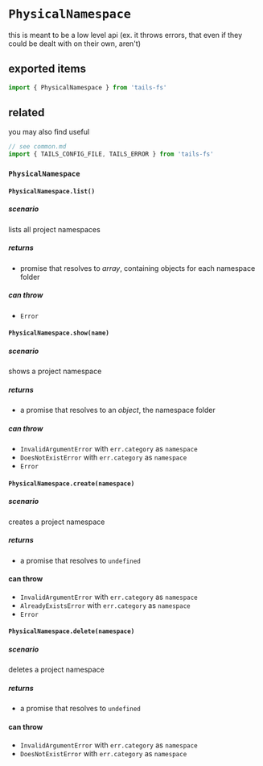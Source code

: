 # `PhysicalNamespace`

this is meant to be a low level api (ex. it throws errors, that even if they could be dealt with on their own, aren't)

## exported items

```js
import { PhysicalNamespace } from 'tails-fs'
```

## related

you may also find useful

```js
// see common.md
import { TAILS_CONFIG_FILE, TAILS_ERROR } from 'tails-fs'
```

### `PhysicalNamespace`

#### `PhysicalNamespace.list()`

##### scenario

lists all project namespaces

##### returns

- promise that resolves to _array_, containing objects for each namespace folder

##### can throw

- `Error`

#### `PhysicalNamespace.show(name)`

##### scenario

shows a project namespace

##### returns

- a promise that resolves to an _object_, the namespace folder

##### can throw

- `InvalidArgumentError` with `err.category` as `namespace`
- `DoesNotExistError` with `err.category` as `namespace`
- `Error`

#### `PhysicalNamespace.create(namespace)`

##### scenario

creates a project namespace

##### returns

- a promise that resolves to `undefined`

#### can throw

- `InvalidArgumentError` with `err.category` as `namespace`
- `AlreadyExistsError` with `err.category` as `namespace`
- `Error`

#### `PhysicalNamespace.delete(namespace)`

##### scenario

deletes a project namespace

##### returns

- a promise that resolves to `undefined`

#### can throw

- `InvalidArgumentError` with `err.category` as `namespace`
- `DoesNotExistError` with `err.category` as `namespace`
